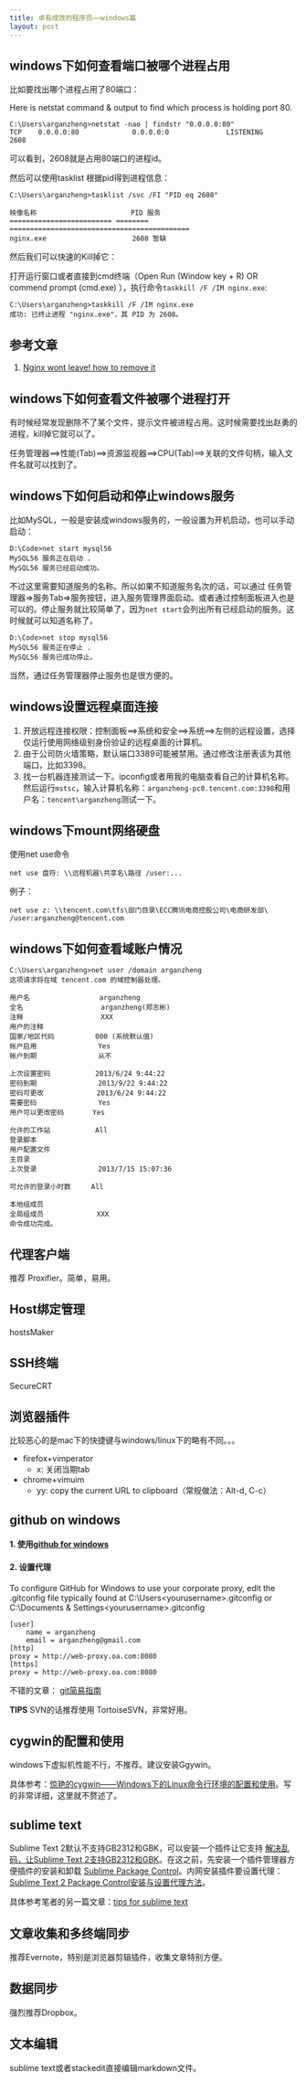 ```yaml
---
title: 卓有成效的程序员——windows篇
layout: post
---
```



windows下如何查看端口被哪个进程占用
-----------------------------------


比如要找出哪个进程占用了80端口：

Here is netstat command & output to find which process is holding port 80.

    C:\Users\arganzheng>netstat -nao | findstr "0.0.0.0:80"
    TCP    0.0.0.0:80             0.0.0.0:0              LISTENING       2608

可以看到，2608就是占用80端口的进程id。

然后可以使用tasklist 根据pid得到进程信息：

    C:\Users\arganzheng>tasklist /svc /FI "PID eq 2608"
    
    映像名称                       PID 服务
    ========================= ======== ============================================
    nginx.exe                     2608 暂缺


然后我们可以快速的Kill掉它：

打开运行窗口或者直接到cmd终端（Open Run (Window key + R) OR commend prompt (cmd.exe) ），执行命令`taskkill /F /IM nginx.exe`:

    C:\Users\arganzheng>taskkill /F /IM nginx.exe
    成功: 已终止进程 "nginx.exe"，其 PID 为 2608。

## 参考文章

1. [Nginx wont leave! how to remove it](http://stackoverflow.com/questions/12239778/nginx-wont-leave-how-to-remove-it)


windows下如何查看文件被哪个进程打开
-----------------------------------


有时候经常发现删除不了某个文件，提示文件被进程占用。这时候需要找出赵勇的进程，kill掉它就可以了。

任务管理器==>性能(Tab)==>资源监视器==>CPU(Tab)==>关联的文件句柄，输入文件名就可以找到了。


windows下如何启动和停止windows服务
----------------------------------

比如MySQL，一般是安装成windows服务的，一般设置为开机启动，也可以手动启动：

    D:\Code>net start mysql56
    MySQL56 服务正在启动 .
    MySQL56 服务已经启动成功。

不过这里需要知道服务的名称。所以如果不知道服务名次的话，可以通过 任务管理器=>服务Tab=>服务按钮，进入服务管理界面启动。或者通过控制面板进入也是可以的。停止服务就比较简单了，因为`net start`会列出所有已经启动的服务。这时候就可以知道名称了。

    D:\Code>net stop mysql56
    MySQL56 服务正在停止 .
    MySQL56 服务已成功停止。

当然，通过任务管理器停止服务也是很方便的。


windows设置远程桌面连接
-----------------------

1. 开放远程连接权限：控制面板==>系统和安全==>系统==>左侧的远程设置，选择 仅运行使用网络级别身份验证的远程桌面的计算机。
2. 由于公司防火墙策略，默认端口3389可能被禁用。通过修改注册表该为其他端口，比如3398。
3. 找一台机器连接测试一下。ipconfig或者用我的电脑查看自己的计算机名称。然后运行`mstsc`，输入计算机名称：`arganzheng-pc0.tencent.com:3398`和用户名：`tencent\arganzheng`测试一下。


windows下mount网络硬盘
----------------------

使用net use命令

    net use 盘符: \\远程机器\共享名\路径 /user:...

例子：

    net use z: \\tencent.com\tfs\部门目录\ECC腾讯电商控股公司\电商研发部\ /user:arganzheng@tencent.com


windows下如何查看域账户情况
------------------------

    C:\Users\arganzheng>net user /domain arganzheng
    这项请求将在域 tencent.com 的域控制器处理。
    
    用户名                 arganzheng
    全名                   arganzheng(郑志彬)
    注释                   XXX
    用户的注释
    国家/地区代码          000 (系统默认值)
    帐户启用               Yes
    帐户到期               从不
    
    上次设置密码           2013/6/24 9:44:22
    密码到期               2013/9/22 9:44:22
    密码可更改             2013/6/24 9:44:22
    需要密码               Yes
    用户可以更改密码       Yes
    
    允许的工作站           All
    登录脚本
    用户配置文件
    主目录
    上次登录               2013/7/15 15:07:36
    
    可允许的登录小时数     All
    
    本地组成员
    全局组成员             XXX
    命令成功完成。


代理客户端
---------


推荐 Proxifier。简单，易用。


Host绑定管理
-----------


hostsMaker


SSH终端
------


SecureCRT


浏览器插件 
---------


比较恶心的是mac下的快捷键与windows/linux下的略有不同。。。

* firefox+vimperator
    * x: 关闭当期tab
* chrome+vimuim
    * yy: copy the current URL to clipboard（常规做法：Alt-d, C-c）


github on windows
-----------------


#### 1. 使用[github for windows](http://windows.github.com/)

#### 2. 设置代理

To configure GitHub for Windows to use your  corporate proxy, edit the .gitconfig file typically found at C:\Users\<yourusername>\.gitconfig or C:\Documents & Settings\<yourusername>\.gitconfig

    [user]
        name = arganzheng
    	email = arganzheng@gmail.com
    [http]
    proxy = http://web-proxy.oa.com:8080
    [https]
    proxy = http://web-proxy.oa.com:8080

不错的文章： [git简易指南](http://rogerdudler.github.io/git-guide/index.zh.html)


**TIPS** SVN的话推荐使用 TortoiseSVN，非常好用。


cygwin的配置和使用
------------------


windows下虚拟机性能不行，不推荐。建议安装Ggywin。

具体参考：[惊艳的cygwin——Windows下的Linux命令行环境的配置和使用](http://oldratlee.com/post/2012-12-22/stunning-cygwin)。写的非常详细，这里就不赘述了。


sublime text
------------

Sublime Text 2默认不支持GB2312和GBK，可以安装一个插件让它支持 [解决乱码，让Sublime Text 2支持GB2312和GBK](http://www.fuzhaopeng.com/2012/sublime-text-2-with-gb2312-gbk-support/)。在这之前，先安装一个插件管理器方便插件的安装和卸载 [Sublime Package Control](http://wbond.net/sublime_packages/package_control/installation)。内网安装插件要设置代理：[Sublime Text 2 Package Control安装与设置代理方法](http://www.tanktan.com/blog/sublime2-proxy/)。

具体参考笔者的另一篇文章：[tips for sublime text](http://blog.arganzheng.me/posts/tips-for-sublime-text.html)


文章收集和多终端同步
-----------------

推荐Evernote，特别是浏览器剪辑插件，收集文章特别方便。


数据同步
-------

强烈推荐Dropbox。


文本编辑
-------

sublime text或者stackedit直接编辑markdown文件。




